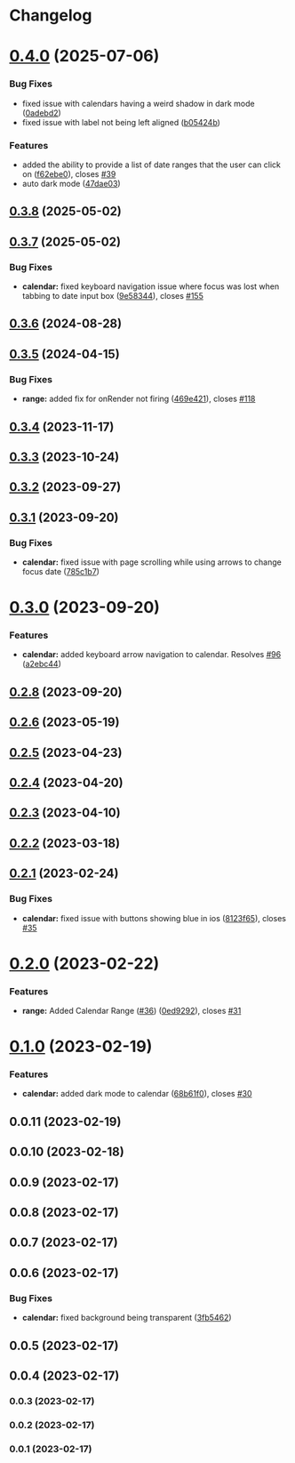 # Changelog

# [0.4.0](https://github.com/DateDreamer/DateDreamer/compare/0.3.8...0.4.0) (2025-07-06)


### Bug Fixes

* fixed issue with calendars having a weird shadow in dark mode ([0adebd2](https://github.com/DateDreamer/DateDreamer/commit/0adebd21d6169c328f24e47b1f636f05629047ca))
* fixed issue with label not being left aligned ([b05424b](https://github.com/DateDreamer/DateDreamer/commit/b05424b206c265f53bc55415a0428d065b4a96cb))


### Features

* added the ability to provide a list of date ranges that the user can click on ([f62ebe0](https://github.com/DateDreamer/DateDreamer/commit/f62ebe03e5b81e4c80eaf594614ef672048b0d18)), closes [#39](https://github.com/DateDreamer/DateDreamer/issues/39)
* auto dark mode ([47dae03](https://github.com/DateDreamer/DateDreamer/commit/47dae037c31493d1bb3610da6a174dc6f57feeca))

## [0.3.8](https://github.com/DateDreamer/DateDreamer/compare/0.3.7...0.3.8) (2025-05-02)

## [0.3.7](https://github.com/DateDreamer/DateDreamer/compare/0.3.6...0.3.7) (2025-05-02)


### Bug Fixes

* **calendar:** fixed keyboard navigation issue where focus was lost when tabbing to date input box ([9e58344](https://github.com/DateDreamer/DateDreamer/commit/9e58344b71674ab8bdac33a564cbaaede4642899)), closes [#155](https://github.com/DateDreamer/DateDreamer/issues/155)

## [0.3.6](https://github.com/DateDreamer/DateDreamer/compare/0.3.5...0.3.6) (2024-08-28)

## [0.3.5](https://github.com/DateDreamer/DateDreamer/compare/0.3.4...0.3.5) (2024-04-15)


### Bug Fixes

* **range:** added fix for onRender not firing ([469e421](https://github.com/DateDreamer/DateDreamer/commit/469e421381a2ee59c8c394a197704bfe40dc962a)), closes [#118](https://github.com/DateDreamer/DateDreamer/issues/118)

## [0.3.4](https://github.com/DateDreamer/DateDreamer/compare/0.3.3...0.3.4) (2023-11-17)

## [0.3.3](https://github.com/DateDreamer/DateDreamer/compare/0.3.2...0.3.3) (2023-10-24)

## [0.3.2](https://github.com/DateDreamer/DateDreamer/compare/0.3.1...0.3.2) (2023-09-27)

## [0.3.1](https://github.com/DateDreamer/DateDreamer/compare/0.3.0...0.3.1) (2023-09-20)


### Bug Fixes

* **calendar:** fixed issue with page scrolling while using arrows to change focus date ([785c1b7](https://github.com/DateDreamer/DateDreamer/commit/785c1b72bc772b49b4a12f4fbcc774cd7a358d2d))

# [0.3.0](https://github.com/DateDreamer/DateDreamer/compare/0.2.8...0.3.0) (2023-09-20)


### Features

* **calendar:** added keyboard arrow navigation to calendar. Resolves [#96](https://github.com/DateDreamer/DateDreamer/issues/96) ([a2ebc44](https://github.com/DateDreamer/DateDreamer/commit/a2ebc44e21358c7fc532914974beb90c24bf63a4))

## [0.2.8](https://github.com/DateDreamer/DateDreamer/compare/0.2.6...0.2.8) (2023-09-20)

## [0.2.6](https://github.com/DateDreamer/DateDreamer/compare/0.2.5...0.2.6) (2023-05-19)

## [0.2.5](https://github.com/DateDreamer/DateDreamer/compare/0.2.4...0.2.5) (2023-04-23)

## [0.2.4](https://github.com/DateDreamer/DateDreamer/compare/0.2.3...0.2.4) (2023-04-20)

## [0.2.3](https://github.com/DateDreamer/DateDreamer/compare/0.2.2...0.2.3) (2023-04-10)

## [0.2.2](https://github.com/DateDreamer/DateDreamer/compare/0.2.1...0.2.2) (2023-03-18)

## [0.2.1](https://github.com/DateDreamer/DateDreamer/compare/0.2.0...0.2.1) (2023-02-24)


### Bug Fixes

* **calendar:** fixed issue with buttons showing blue in ios ([8123f65](https://github.com/DateDreamer/DateDreamer/commit/8123f654e31862d49a02b54d94f7548eae9f507f)), closes [#35](https://github.com/DateDreamer/DateDreamer/issues/35)

# [0.2.0](https://github.com/DateDreamer/DateDreamer/compare/0.1.0...0.2.0) (2023-02-22)


### Features

* **range:** Added Calendar Range ([#36](https://github.com/DateDreamer/DateDreamer/issues/36)) ([0ed9292](https://github.com/DateDreamer/DateDreamer/commit/0ed92926c470b7077ebe58028a67035d525b2e1b)), closes [#31](https://github.com/DateDreamer/DateDreamer/issues/31)

# [0.1.0](https://github.com/DateDreamer/DateDreamer/compare/0.0.11...0.1.0) (2023-02-19)


### Features

* **calendar:** added dark mode to calendar ([68b61f0](https://github.com/DateDreamer/DateDreamer/commit/68b61f00a5d49b31979bac4d841762829ed2553a)), closes [#30](https://github.com/DateDreamer/DateDreamer/issues/30)

## 0.0.11 (2023-02-19)

## 0.0.10 (2023-02-18)

## 0.0.9 (2023-02-17)

## 0.0.8 (2023-02-17)

## 0.0.7 (2023-02-17)

## 0.0.6 (2023-02-17)


### Bug Fixes

* **calendar:** fixed background being transparent ([3fb5462](https://github.com/DateDreamer/DateDreamer/commit/3fb54627ac449f4e74db78441160b1cfeb267495))

## 0.0.5 (2023-02-17)

## 0.0.4 (2023-02-17)

### 0.0.3 (2023-02-17)

### 0.0.2 (2023-02-17)

### 0.0.1 (2023-02-17)
